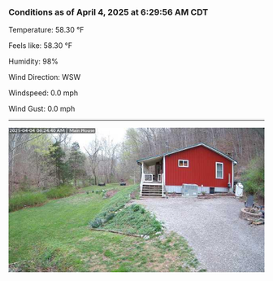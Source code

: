 ### Conditions as of April 4, 2025 at 6:29:56 AM CDT 

Temperature: 58.30 &deg;F

Feels like: 58.30 &deg;F

Humidity: 98%

Wind Direction: WSW

Windspeed: 0.0 mph

Wind Gust: 0.0 mph

---

<img src="./images/latest.jpeg"/>


